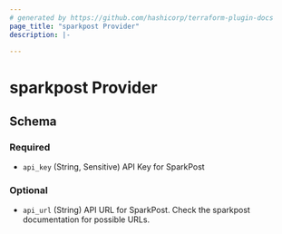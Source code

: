 ```yaml
---
# generated by https://github.com/hashicorp/terraform-plugin-docs
page_title: "sparkpost Provider"
description: |-
  
---
```


# sparkpost Provider





<!-- schema generated by tfplugindocs -->
## Schema

### Required

- `api_key` (String, Sensitive) API Key for SparkPost

### Optional

- `api_url` (String) API URL for SparkPost. Check the sparkpost documentation for possible URLs.
